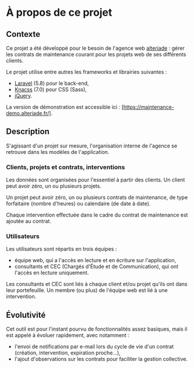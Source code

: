 # À propos de ce projet

## Contexte
Ce projet a été développé pour le besoin de l'agence web [alteriade](https://alteriade.fr/) : gérer les contrats de maintenance courant pour les projets web de ses différents clients.

Le projet utilise entre autres les frameworks et librairies suivantes :
* [Laravel](https://laravel.com/) (5.8) pour le back-end,
* [Knacss](https://www.knacss.com/) (7.0) pour CSS (Sass),
* [jQuery](https://jquery.com/).

La version de démonstration est accessible ici : [https://maintenance-demo.alteriade.fr/].

## Description
S'agissant d'un projet sur mesure, l'organisation interne de l'agence se retrouve dans les modèles de l'application.

### Clients, projets et contrats, interventions
Les données sont organisées pour l'essentiel à partir des clients. Un client peut avoir zéro, un ou plusieurs projets.

Un projet peut avoir zéro, un ou plusieurs contrats de maintenance, de type forfaitaire (nombre d'heures) ou calendaire (de date à date).

Chaque intervention effectuée dans le cadre du contrat de maintenance est ajoutée au contrat.

### Utilisateurs
Les utilisateurs sont répartis en trois équipes :
* équipe web, qui a l'accès en lecture et en écriture sur l'application,
* consultants et CEC (Chargés d'Étude et de Communication), qui ont l'accès en lecture uniquement.

Les consultants et CEC sont liés à chaque client et/ou projet qu'ils ont dans leur portefeuille. Un membre (ou plus) de l'équipe web est lié à une intervention.

## Évolutivité
Cet outil est pour l'instant pourvu de fonctionnalités assez basiques, mais il est appelé à évoluer rapidement, avec notamment :
* l'envoi de notifications par e-mail lors du cycle de vie d'un contrat (création, intervention, expiration proche...),
* l'ajout d'observations sur les contrats pour faciliter la gestion collective.

